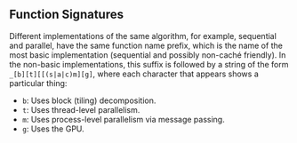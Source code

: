 ## Function Signatures

Different implementations of the same algorithm,
for example, sequential and parallel,
have the same function name prefix,
which is the name of the most basic implementation
(sequential and possibly non-caché friendly).
In the non-basic implementations,
this suffix is followed by a string of the form `_[b][t][[(s|a|c)m][g]`,
where each character that appears shows a particular thing:

* `b`: Uses block (tiling) decomposition.
* `t`: Uses thread-level parallelism.
* `m`: Uses process-level parallelism via message passing.
* `g`: Uses the GPU.
